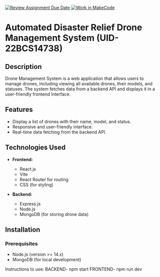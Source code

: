 [![Review Assignment Due Date](https://classroom.github.com/assets/deadline-readme-button-22041afd0340ce965d47ae6ef1cefeee28c7c493a6346c4f15d667ab976d596c.svg)](https://classroom.github.com/a/jMgR4AG6)
[![Work in MakeCode](https://classroom.github.com/assets/work-in-make-code-8824cc13a1a3f34ffcd245c82f0ae96fdae6b7d554b6539aec3a03a70825519c.svg)](https://classroom.github.com/online_ide?assignment_repo_id=17599646&assignment_repo_type=AssignmentRepo)
# Automated Disaster Relief Drone Management System  (UID-22BCS14738)

## Description
Drone Management System is a web application that allows users to manage drones, including viewing all available drones, their models, and statuses. The system fetches data from a backend API and displays it in a user-friendly frontend interface.

## Features
- Display a list of drones with their name, model, and status.
- Responsive and user-friendly interface.
- Real-time data fetching from the backend API.

## Technologies Used
- **Frontend:**
  - React.js
  - Vite
  - React Router for routing
  - CSS (for styling)
  
- **Backend:**
  - Express.js
  - Node.js
  - MongoDB (for storing drone data)

## Installation

### Prerequisites
- Node.js (version >= 14.x)
- MongoDB (for local development)

Instructions to use: 
BACKEND- npm start
FRONTEND- npm run dev
